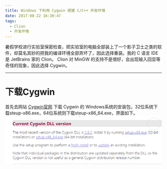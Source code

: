 ```yaml
---
title: Windows 下利用 Cygwin 搭建 C/C++ 开发环境
date: 2017-08-22 16:30:47
tags:
  - Clion
  - 开发环境
---
```


暑假学校进行实验室保密检查，把实验室的电脑全部装上了一个影子卫士之类的软件，却莫名其妙的把我的编译环境全部弄坏了，因此选择重装。我的 C 语言 IDE 是 JetBrains 家的 Clion。 Clion 对 MinGW 的支持不是很好，会出现输入回显等奇怪的现象，因此选择 Cygwin。

---
# 下载Cygwin
首先去网站 [Cygwin官网](http://www.cygwin.com/) 下载 Cygwin 的 Windows系统的安装包，32位系统下载steup-x86.exe，64位系统则下载steup-x86_64.exe，界面如下。
![](/Img/2017/08/22/微信截图_20170822163925.png)